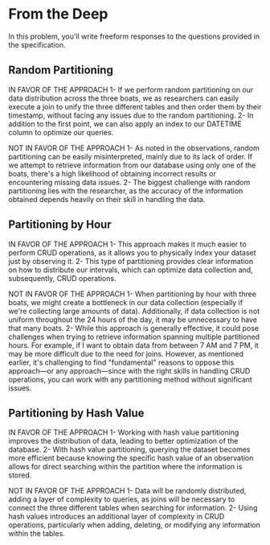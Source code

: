 # From the Deep

In this problem, you'll write freeform responses to the questions provided in the specification.

## Random Partitioning

IN FAVOR OF THE APPROACH
1- If we perform random partitioning on our data distribution across the three boats, we as researchers can easily execute a join to unify the three different tables and then order them by their timestamp, without facing any issues due to the random partitioning.
2- In addition to the first point, we can also apply an index to our DATETIME column to optimize our queries.

NOT IN FAVOR OF THE APPROACH
1- As noted in the observations, random partitioning can be easily misinterpreted, mainly due to its lack of order. If we attempt to retrieve information from our database using only one of the boats, there's a high likelihood of obtaining incorrect results or encountering missing data issues.
2- The biggest challenge with random partitioning lies with the researcher, as the accuracy of the information obtained depends heavily on their skill in handling the data.

## Partitioning by Hour

IN FAVOR OF THE APPROACH
1- This approach makes it much easier to perform CRUD operations, as it allows you to physically index your dataset just by observing it.
2- This type of partitioning provides clear information on how to distribute our intervals, which can optimize data collection and, subsequently, CRUD operations.

NOT IN FAVOR OF THE APPROACH
1- When partitioning by hour with three boats, we might create a bottleneck in our data collection (especially if we're collecting large amounts of data). Additionally, if data collection is not uniform throughout the 24 hours of the day, it may be unnecessary to have that many boats.
2- While this approach is generally effective, it could pose challenges when trying to retrieve information spanning multiple partitioned hours. For example, if I want to obtain data from between 7 AM and 7 PM, it may be more difficult due to the need for joins. However, as mentioned earlier, it's challenging to find "fundamental" reasons to oppose this approach—or any approach—since with the right skills in handling CRUD operations, you can work with any partitioning method without significant issues.

## Partitioning by Hash Value

IN FAVOR OF THE APPROACH
1- Working with hash value partitioning improves the distribution of data, leading to better optimization of the database.
2- With hash value partitioning, querying the dataset becomes more efficient because knowing the specific hash value of an observation allows for direct searching within the partition where the information is stored.

NOT IN FAVOR OF THE APPROACH
1- Data will be randomly distributed, adding a layer of complexity to queries, as joins will be necessary to connect the three different tables when searching for information.
2- Using hash values introduces an additional layer of complexity in CRUD operations, particularly when adding, deleting, or modifying any information within the tables.
